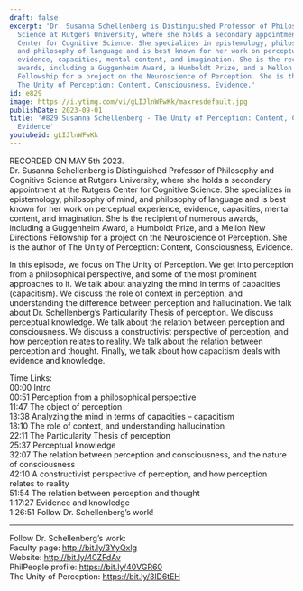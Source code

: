 ```yaml
---
draft: false
excerpt: 'Dr. Susanna Schellenberg is Distinguished Professor of Philosophy and Cognitive
  Science at Rutgers University, where she holds a secondary appointment at the Rutgers
  Center for Cognitive Science. She specializes in epistemology, philosophy of mind,
  and philosophy of language and is best known for her work on perceptual experience,
  evidence, capacities, mental content, and imagination. She is the recipient of numerous
  awards, including a Guggenheim Award, a Humboldt Prize, and a Mellon New Directions
  Fellowship for a project on the Neuroscience of Perception. She is the author of
  The Unity of Perception: Content, Consciousness, Evidence.'
id: e829
image: https://i.ytimg.com/vi/gLIJlnWFwKk/maxresdefault.jpg
publishDate: 2023-09-01
title: '#829 Susanna Schellenberg - The Unity of Perception: Content, Consciousness,
  Evidence'
youtubeid: gLIJlnWFwKk
---
```

RECORDED ON MAY 5th 2023.  
Dr. Susanna Schellenberg is Distinguished Professor of Philosophy and Cognitive Science at Rutgers University, where she holds a secondary appointment at the Rutgers Center for Cognitive Science. She specializes in epistemology, philosophy of mind, and philosophy of language and is best known for her work on perceptual experience, evidence, capacities, mental content, and imagination. She is the recipient of numerous awards, including a Guggenheim Award, a Humboldt Prize, and a Mellon New Directions Fellowship for a project on the Neuroscience of Perception. She is the author of The Unity of Perception: Content, Consciousness, Evidence.

In this episode, we focus on The Unity of Perception. We get into perception from a philosophical perspective, and some of the most prominent approaches to it. We talk about analyzing the mind in terms of capacities (capacitism). We discuss the role of context in perception, and understanding the difference between perception and hallucination. We talk about Dr. Schellenberg’s Particularity Thesis of perception. We discuss perceptual knowledge. We talk about the relation between perception and consciousness. We discuss a constructivist perspective of perception, and how perception relates to reality. We talk about the relation between perception and thought. Finally, we talk about how capacitism deals with evidence and knowledge.

Time Links:  
00:00 Intro  
00:51  Perception from a philosophical perspective  
11:47  The object of perception  
13:38  Analyzing the mind in terms of capacities – capacitism  
18:10  The role of context, and understanding hallucination  
22:11  The Particularity Thesis of perception  
25:37  Perceptual knowledge  
32:07  The relation between perception and consciousness, and the nature of consciousness  
42:10  A constructivist perspective of perception, and how perception relates to reality  
51:54  The relation between perception and thought  
1:17:27  Evidence and knowledge  
1:26:51  Follow Dr. Schellenberg’s work!

---

Follow Dr. Schellenberg’s work:  
Faculty page: http://bit.ly/3YyQxlg  
Website: http://bit.ly/40ZFdAv  
PhilPeople profile: https://bit.ly/40VGR60  
The Unity of Perception: https://bit.ly/3lD6tEH
